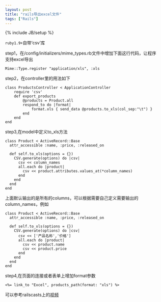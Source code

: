 ```yaml
---
layout: post
title: "rails导出excel文件"
tags: ["Rails"]
---
```

{% include JB/setup %}

`ruby1.9+`自带‘csv’库

step1，在/config/initializers/mime_types.rb文件中增加下面这行代码，让程序支持excel导出

	Mime::Type.register "application/xls", :xls

step2，在controller里的用法如下
	
	class ProductsController < ApplicationController
		require 'csv'
		def export_products
			@products = Product.all
			respond_to do |format|
				format.xls { send_data @products.to_xls(col_sep:"\t") }
			end
		end		  
	end

step3,在model中定义to_xls方法

	class Product < ActiveRecord::Base
	  attr_accessible :name, :price, :released_on
	  
	  def self.to_xls(options = {})
	    CSV.generate(options) do |csv|
	      csv << column_names
	      all.each do |product|
	        csv << product.attributes.values_at(*column_names)
	      end
	    end
	  end
	end

上面默认输出的是所有的columns，可以根据需要自己定义需要输出的column_names，例如
	
	class Product < ActiveRecord::Base
	  attr_accessible :name, :price, :released_on
	  
	  def self.to_xls(options = {})
	    CSV.generate(options) do |csv|
	      csv << ['产品名称','价格']
	      all.each do |product|
	        csv << product.name
	        csv << product.price
	      end
	    end
	  end
	end

step4,在页面的连接或者表单上增加format参数

	<%= link_to "Excel", products_path(format: "xls") %>

可以参考railscasts上的[视频](http://railscasts.com/episodes/362-exporting-csv-and-excel?view=asciicast)

	
